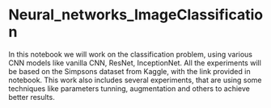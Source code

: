 # Neural_networks_ImageClassification

In this notebook we will work on the classification problem, using various CNN models like vanilla CNN, ResNet, InceptionNet. All the experiments will be based on the Simpsons dataset from Kaggle, with the link provided in notebook. This work also includes several experiments, that are using some techniques like parameters tunning, augmentation and others to achieve better results.
